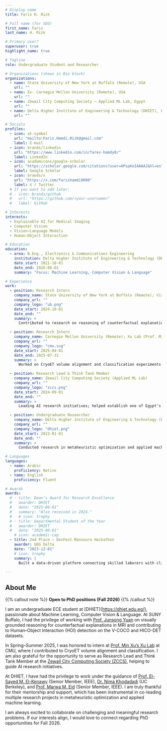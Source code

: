 ```yaml
---
# Display name
title: Faris H. Rizk

# Full name (for SEO)
first_name: Faris
last_name: H. Rizk

# Primary user?
superuser: true
highlight_name: true

# Tagline
role: Undergraduate Student and Researcher 

# Organizations (shown in Bio block)
organizations:
  - name: State University of New York at Buffalo (Remote), USA
    url: ""
  - name: Ex- Carnegie Mellon University (Remote), USA
    url: ""    
  - name: Zewail City Computing Society — Applied ML Lab, Egypt
    url: ""
  - name: Delta Higher Institute of Engineering & Technology (DHIET), Egypt
    url: ""

# Socials
profiles:
  - icon: at-symbol
    url: "mailto:Faris.Hamdi.Rizk@gmail.com"
    label: E-mail
  - icon: brands/linkedin
    url: "https://www.linkedin.com/in/fares-hamdy0/"
    label: LinkedIn
  - icon: academicons/google-scholar
    url: "https://scholar.google.com/citations?user=APspKoIAAAAJ&hl=en"
    label: Google Scholar
  - icon: brands/x
    url: "https://x.com/farishamdi0000"
    label: X / Twitter
  # If you want to add later:
  # - icon: brands/github
  #   url: "https://github.com/<your-username>"
  #   label: GitHub

# Interests
interests:
  - Explainable AI for Medical Imaging
  - Computer Vision
  - Vision–Language Models
  - Human–Object Interaction

# Education
education:
  - area: B.Eng., Electronics & Communications Engineering
    institution: Delta Higher Institute of Engineering & Technology (DHIET)
    date_start: 2021-10-01
    date_end: 2026-06-01
    summary: "Focus: Machine Learning, Computer Vision & Language"

# Experience
work:
  - position: Research Intern 
    company_name: State University of New York at Buffalo (Remote); Visual Computing Lab (Prof. Junsong Yuan)
    company_url: ""
    company_logo: "ub.png"
    date_start: 2024-10-01
    date_end: ""
    summary: >
      Contributed to research on reasoning of counterfactual explanations for MRI and human–object interaction (HOI) detection.

  - position: Research Intern 
    company_name: Carnegie Mellon University (Remote); Xu Lab (Prof. Min Xu)
    company_url: ""
    company_logo: "cmu.svg"
    date_start: 2025-04-01
    date_end: 2025-07-31
    summary: >
      Worked on CryoET volume alignment and classification experiments.

  - position: Research Lead & Think Tank Member
    company_name: Zewail City Computing Society (Applied ML Lab)
    company_url: ""
    company_logo: "zccs.png"
    date_start: 2024-09-01
    date_end: ""
    summary: >
      Leading AI research initiatives; helped establish one of Egypt's first student-led AI research labs.

  - position: Undergraduate Researcher 
    company_name: Delta Higher Institute of Engineering & Technology (DHIET); Optimization, Metaheuristics, and Applied Machine Learning Lab (Prof. El-Sayed M. El-Kenawy (Senior Member, IEEE; DHIET), Dr. Nima Khodadadi (UC Berkeley), Prof. Marwa M. Eid (Senior Member, IEEE; DHIET))
    company_url: ""
    company_logo: "dhiet.png"
    date_start: 2023-01-01
    date_end: ""
    summary: >
      Conducted research in metaheuristic optimization and applied machine learning.

# Languages
languages:
  - name: Arabic
    proficiency: Native
  - name: English
    proficiency: Fluent

# Awards
awards:
  # - title: Dean’s Award for Research Excellence
  #   awarder: DHIET
  #   date: "2025-06-01"
  #   summary: "Also received in 2024."
  #   # icon: trophy
  # - title: Departmental Student of the Year
  #   awarder: DHIET
  #   date: "2025-06-01"
    # icon: academic-cap
  - title: 2nd Place — DevFest Mansoura Hackathon
    awarder: GDG Delta
    date: "2023-12-01"
    # icon: trophy
    summary: |
      Built a data-driven platform connecting skilled laborers with clients, using ML for matching, and collaborated on UX and delivery.

---
```


## About Me

{{% callout note %}}
**Open to PhD positions (Fall 2026)**
{{% /callout %}}

I am an undergraduate ECE student at [DHIET]{https://dhiet.edu.eg/}, passionate about Machine Learning, Computer Vision \& Language. At SUNY Buffalo, I had the privilege of working with [Prof. Junsong Yuan](https://cse.buffalo.edu/~jsyuan/index.html) on visually grounded reasoning for counterfactual explanations in MRI and contributing to Human–Object Interaction (HOI) detection on the V-COCO and HICO-DET datasets.  

In Spring–Summer 2025, I was honored to intern at [Prof. Min Xu’s Xu Lab](https://xulabs.github.io/min-xu/) at CMU, where I contributed to CryoET volume alignment and classification. I am also grateful for the opportunity to serve as Research Lead and Think Tank Member at the [Zewail City Computing Society (ZCCS)](https://eg.linkedin.com/company/zewail-city-computing-society), helping to guide AI research initiatives.  

At DHIET, I have had the privilege to work under the guidance of [Prof. El-Sayed M. El-Kenawy](https://scholar.google.com/citations?user=fA25haEAAAAJ&hl=en) (Senior Member, IEEE), [Dr. Nima Khodadadi](https://nimakhodadadi.com/) (UC Berkeley), and [Prof. Marwa M. Eid](https://scholar.google.com/citations?user=OV-YIEAAAAAJ&hl=en) (Senior Member, IEEE). I am truly thankful for their mentorship and support, which has been instrumental in co-leading multiple research projects in metaheuristic optimization and applied machine learning.  

I am always excited to collaborate on challenging and meaningful research problems. If our interests align, I would love to connect regarding PhD opportunities for Fall 2026.

